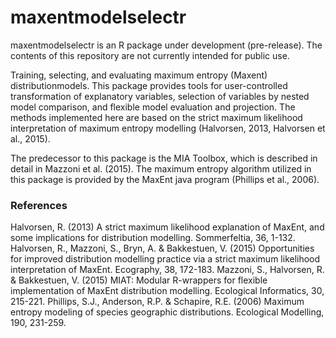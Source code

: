 <!-- README.md is generated from README.Rmd. Please edit that file -->
maxentmodelselectr
==================

maxentmodelselectr is an R package under development (pre-release). The contents of this repository are not currently intended for public use.

Training, selecting, and evaluating maximum entropy (Maxent) distributionmodels. This package provides tools for user-controlled transformation of explanatory variables, selection of variables by nested model comparison, and flexible model evaluation and projection. The methods implemented here are based on the strict maximum likelihood interpretation of maximum entropy modelling (Halvorsen, 2013, Halvorsen et al., 2015).

The predecessor to this package is the MIA Toolbox, which is described in detail in Mazzoni et al. (2015). The maximum entropy algorithm utilized in this package is provided by the MaxEnt java program (Phillips et al., 2006).

### References

Halvorsen, R. (2013) A strict maximum likelihood explanation of MaxEnt, and some implications for distribution modelling. Sommerfeltia, 36, 1-132. Halvorsen, R., Mazzoni, S., Bryn, A. & Bakkestuen, V. (2015) Opportunities for improved distribution modelling practice via a strict maximum likelihood interpretation of MaxEnt. Ecography, 38, 172-183. Mazzoni, S., Halvorsen, R. & Bakkestuen, V. (2015) MIAT: Modular R-wrappers for flexible implementation of MaxEnt distribution modelling. Ecological Informatics, 30, 215-221. Phillips, S.J., Anderson, R.P. & Schapire, R.E. (2006) Maximum entropy modeling of species geographic distributions. Ecological Modelling, 190, 231-259.
